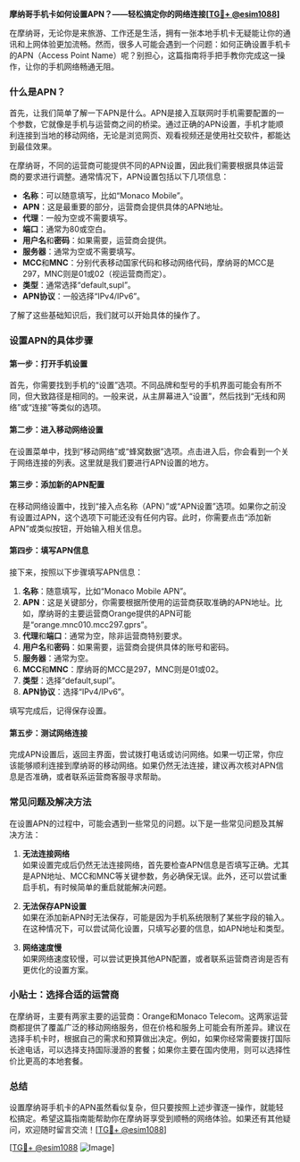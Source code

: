 **摩纳哥手机卡如何设置APN？——轻松搞定你的网络连接[[TG💪+ @esim1088](https://t.me/s/esim1088)]**

在摩纳哥，无论你是来旅游、工作还是生活，拥有一张本地手机卡无疑能让你的通讯和上网体验更加流畅。然而，很多人可能会遇到一个问题：如何正确设置手机卡的APN（Access Point Name）呢？别担心，这篇指南将手把手教你完成这一操作，让你的手机网络畅通无阻。

### 什么是APN？

首先，让我们简单了解一下APN是什么。APN是接入互联网时手机需要配置的一个参数，它就像是手机与运营商之间的桥梁。通过正确的APN设置，手机才能顺利连接到当地的移动网络，无论是浏览网页、观看视频还是使用社交软件，都能达到最佳效果。

在摩纳哥，不同的运营商可能提供不同的APN设置，因此我们需要根据具体运营商的要求进行调整。通常情况下，APN设置包括以下几项信息：

- **名称**：可以随意填写，比如“Monaco Mobile”。
- **APN**：这是最重要的部分，运营商会提供具体的APN地址。
- **代理**：一般为空或不需要填写。
- **端口**：通常为80或空白。
- **用户名**和**密码**：如果需要，运营商会提供。
- **服务器**：通常为空或不需要填写。
- **MCC**和**MNC**：分别代表移动国家代码和移动网络代码，摩纳哥的MCC是297，MNC则是01或02（视运营商而定）。
- **类型**：通常选择“default,supl”。
- **APN协议**：一般选择“IPv4/IPv6”。

了解了这些基础知识后，我们就可以开始具体的操作了。

### 设置APN的具体步骤

#### 第一步：打开手机设置

首先，你需要找到手机的“设置”选项。不同品牌和型号的手机界面可能会有所不同，但大致路径是相同的。一般来说，从主屏幕进入“设置”，然后找到“无线和网络”或“连接”等类似的选项。

#### 第二步：进入移动网络设置

在设置菜单中，找到“移动网络”或“蜂窝数据”选项。点击进入后，你会看到一个关于网络连接的列表。这里就是我们要进行APN设置的地方。

#### 第三步：添加新的APN配置

在移动网络设置中，找到“接入点名称（APN）”或“APN设置”选项。如果你之前没有设置过APN，这个选项下可能还没有任何内容。此时，你需要点击“添加新APN”或类似按钮，开始输入相关信息。

#### 第四步：填写APN信息

接下来，按照以下步骤填写APN信息：

1. **名称**：随意填写，比如“Monaco Mobile APN”。
2. **APN**：这是关键部分，你需要根据所使用的运营商获取准确的APN地址。比如，摩纳哥的主要运营商Orange提供的APN可能是“orange.mnc010.mcc297.gprs”。
3. **代理**和**端口**：通常为空，除非运营商特别要求。
4. **用户名**和**密码**：如果需要，运营商会提供具体的账号和密码。
5. **服务器**：通常为空。
6. **MCC**和**MNC**：摩纳哥的MCC是297，MNC则是01或02。
7. **类型**：选择“default,supl”。
8. **APN协议**：选择“IPv4/IPv6”。

填写完成后，记得保存设置。

#### 第五步：测试网络连接

完成APN设置后，返回主界面，尝试拨打电话或访问网络。如果一切正常，你应该能够顺利连接到摩纳哥的移动网络。如果仍然无法连接，建议再次核对APN信息是否准确，或者联系运营商客服寻求帮助。

### 常见问题及解决方法

在设置APN的过程中，可能会遇到一些常见的问题。以下是一些常见问题及其解决方法：

1. **无法连接网络**  
   如果设置完成后仍然无法连接网络，首先要检查APN信息是否填写正确。尤其是APN地址、MCC和MNC等关键参数，务必确保无误。此外，还可以尝试重启手机，有时候简单的重启就能解决问题。

2. **无法保存APN设置**  
   如果在添加新APN时无法保存，可能是因为手机系统限制了某些字段的输入。在这种情况下，可以尝试简化设置，只填写必要的信息，如APN地址和类型。

3. **网络速度慢**  
   如果网络速度较慢，可以尝试更换其他APN配置，或者联系运营商咨询是否有更优化的设置方案。

### 小贴士：选择合适的运营商

在摩纳哥，主要有两家主要的运营商：Orange和Monaco Telecom。这两家运营商都提供了覆盖广泛的移动网络服务，但在价格和服务上可能会有所差异。建议在选择手机卡时，根据自己的需求和预算做出决定。例如，如果你经常需要拨打国际长途电话，可以选择支持国际漫游的套餐；如果你主要在国内使用，则可以选择性价比更高的本地套餐。

### 总结

设置摩纳哥手机卡的APN虽然看似复杂，但只要按照上述步骤逐一操作，就能轻松搞定。希望这篇指南能帮助你在摩纳哥享受到顺畅的网络体验。如果还有其他疑问，欢迎随时留言交流！[[TG💪+ @esim1088](https://t.me/s/esim1088)]

[[TG💪+ @esim1088](https://t.me/s/esim1088) ![Image](https://i.postimg.cc/4NQfJmqS/Snipaste-2025-05-13-00-14-12.png)]